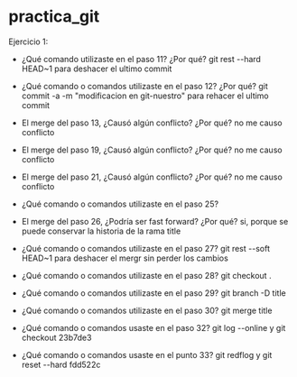# practica_git

Ejercicio 1:
- ¿Qué comando utilizaste en el paso 11? ¿Por qué?
  git rest --hard HEAD~1 para deshacer el ultimo commit 
- ¿Qué comando o comandos utilizaste en el paso 12? ¿Por qué?
  git commit -a -m "modificacion en git-nuestro" para rehacer el ultimo commit
- El merge del paso 13, ¿Causó algún conflicto? ¿Por qué?
no me causo conflicto  
- El merge del paso 19, ¿Causó algún conflicto? ¿Por qué?
 no me causo conflicto 
- El merge del paso 21, ¿Causó algún conflicto? ¿Por qué?
  no me causo conflicto 
- ¿Qué comando o comandos utilizaste en el paso 25?
  
- El merge del paso 26, ¿Podría ser fast forward? ¿Por qué?
  si, porque se puede conservar la historia de la rama title
- ¿Qué comando o comandos utilizaste en el paso 27?
   git rest --soft HEAD~1 para deshacer el mergr sin perder los cambios 
- ¿Qué comando o comandos utilizaste en el paso 28?
  git checkout .
- ¿Qué comando o comandos utilizaste en el paso 29?
  git branch -D title
- ¿Qué comando o comandos utilizaste en el paso 30?
  git merge title
- ¿Qué comando o comandos usaste en el paso 32?
  git log --online y git checkout 23b7de3
- ¿Qué comando o comandos usaste en el punto 33?
git redflog y git reset --hard fdd522c
